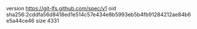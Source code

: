 version https://git-lfs.github.com/spec/v1
oid sha256:2cddfa56d8418ed1e514c57e434e8b5993eb5b4fb91284212ae84b6e5a44ce46
size 4331
